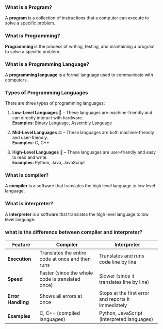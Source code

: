 ### What is a Program?
A **program** is a collection of instructions that a computer can execute to solve a specific problem.  

### What is Programming?
**Programming** is the process of writing, testing, and maintaining a program to solve a specific problem.  

### What is a Programming Language?
A **programming language** is a formal language used to communicate with computers.  

### Types of Programming Languages
There are three types of programming languages:  

1. **Low-Level Languages** 🏩 – These languages are machine-friendly and can directly interact with hardware.  
   **Examples:** Binary Language, Assembly Language  

2. **Mid-Level Languages** ⚖️ – These languages are both machine-friendly and user-friendly.  
   **Examples:** C, C++  

3. **High-Level Languages** 🚀 – These languages are user-friendly and easy to read and write.  
   **Examples:** Python, Java, JavaScript

### What is compiler?
A **compiler** is a software that translates the high level language to low level language.

### What is interpreter?
A **interpreter** is a software that translates the high level language to low level language.

### what is the difference between compiler and interpreter? 
| Feature | Compiler | Interpreter |  
|---------|---------|------------|  
| **Execution** | Translates the entire code at once and then runs | Translates and runs code line by line |  
| **Speed** | Faster (since the whole code is translated once) | Slower (since it translates line by line) |  
| **Error Handling** | Shows all errors at once | Stops at the first error and reports it immediately |  
| **Examples** | C, C++ (compiled languages) | Python, JavaScript (interpreted languages) |

